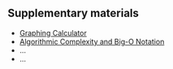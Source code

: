 ## Supplementary materials

* [Graphing Calculator](https://my.hrw.com/math06_07/nsmedia/tools/Graph_Calculator/graphCalc.html)
* [Algorithmic Complexity and Big-O Notation](http://science.slc.edu/jmarshall/courses/2002/spring/cs50/BigO/index.html)
* ...
* ...

